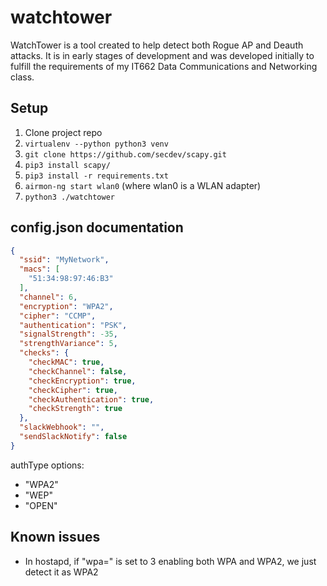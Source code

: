 # watchtower

WatchTower is a tool created to help detect both Rogue AP and Deauth attacks. It is in early stages of development and was developed initially to fulfill the requirements of my IT662 Data Communications and Networking class.

## Setup

1. Clone project repo
2. `virtualenv --python python3 venv`
3. `git clone https://github.com/secdev/scapy.git`
4. `pip3 install scapy/`
5. `pip3 install -r requirements.txt`
6. `airmon-ng start wlan0` (where wlan0 is a WLAN adapter)
7. `python3 ./watchtower`

## config.json documentation
```json
{
  "ssid": "MyNetwork",
  "macs": [
    "51:34:98:97:46:B3"
  ],
  "channel": 6,
  "encryption": "WPA2",
  "cipher": "CCMP",
  "authentication": "PSK",
  "signalStrength": -35,
  "strengthVariance": 5,
  "checks": {
    "checkMAC": true,
    "checkChannel": false,
    "checkEncryption": true,
    "checkCipher": true,
    "checkAuthentication": true,
    "checkStrength": true
  },
  "slackWebhook": "",
  "sendSlackNotify": false
}
```
authType options:
* "WPA2"
* "WEP"
* "OPEN"

## Known issues
* In hostapd, if "wpa=" is set to 3 enabling both WPA and WPA2, we just detect it as WPA2
